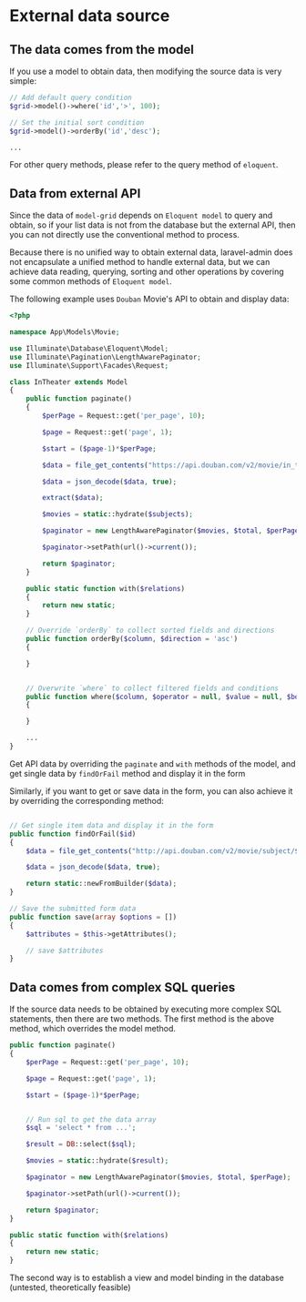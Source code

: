 # External data source

## The data comes from the model

If you use a model to obtain data, then modifying the source data is very simple:

```php
// Add default query condition
$grid->model()->where('id','>', 100);

// Set the initial sort condition
$grid->model()->orderBy('id','desc');

...
```

For other query methods, please refer to the query method of `eloquent`.

## Data from external API

Since the data of `model-grid` depends on `Eloquent model` to query and obtain, so if your list data is not from the database but the external API, then you can not directly use the conventional method to process.

Because there is no unified way to obtain external data, laravel-admin does not encapsulate a unified method to handle external data, but we can achieve data reading, querying, sorting and other operations by covering some common methods of `Eloquent model`.

The following example uses `Douban` Movie's API to obtain and display data:

```php
<?php

namespace App\Models\Movie;

use Illuminate\Database\Eloquent\Model;
use Illuminate\Pagination\LengthAwarePaginator;
use Illuminate\Support\Facades\Request;

class InTheater extends Model
{
    public function paginate()
    {
        $perPage = Request::get('per_page', 10);

        $page = Request::get('page', 1);

        $start = ($page-1)*$perPage;

        $data = file_get_contents("https://api.douban.com/v2/movie/in_theaters?city=上海&start=$start&count=$perPage");

        $data = json_decode($data, true);

        extract($data);

        $movies = static::hydrate($subjects);

        $paginator = new LengthAwarePaginator($movies, $total, $perPage);

        $paginator->setPath(url()->current());

        return $paginator;
    }

    public static function with($relations)
    {
        return new static;
    }

    // Override `orderBy` to collect sorted fields and directions
    public function orderBy($column, $direction = 'asc')
    {

    }


    // Overwrite `where` to collect filtered fields and conditions
    public function where($column, $operator = null, $value = null, $boolean = 'and')
    {

    }

    ...
}
```

Get API data by overriding the `paginate` and `with` methods of the model, and get single data by `findOrFail` method and display it in the form

Similarly, if you want to get or save data in the form, you can also achieve it by overriding the corresponding method:

```php

// Get single item data and display it in the form
public function findOrFail($id)
{
    $data = file_get_contents("http://api.douban.com/v2/movie/subject/$id");

    $data = json_decode($data, true);

    return static::newFromBuilder($data);
}

// Save the submitted form data
public function save(array $options = [])
{
    $attributes = $this->getAttributes();

    // save $attributes
}
```

## Data comes from complex SQL queries

If the source data needs to be obtained by executing more complex SQL statements, then there are two methods. The first method is the above method, which overrides the model method.

```php
public function paginate()
{
    $perPage = Request::get('per_page', 10);

    $page = Request::get('page', 1);

    $start = ($page-1)*$perPage;


    // Run sql to get the data array
    $sql = 'select * from ...';

    $result = DB::select($sql);

    $movies = static::hydrate($result);

    $paginator = new LengthAwarePaginator($movies, $total, $perPage);

    $paginator->setPath(url()->current());

    return $paginator;
}

public static function with($relations)
{
    return new static;
}
```

The second way is to establish a view and model binding in the database (untested, theoretically feasible)
